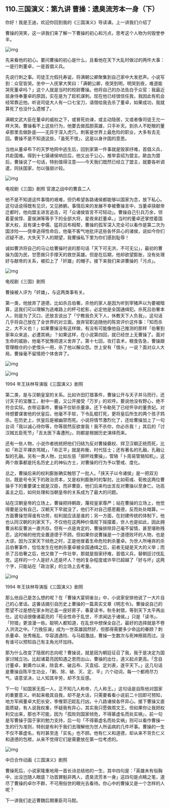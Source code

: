## 110.三国演义：第九讲 曹操：遗臭流芳本一身（下）
你好！我是王迪，欢迎你回到我的《三国演义》导读课。上一讲我们介绍了


曹操的哭笑，这一讲我们来了解一下曹操的初心和污点，思考这个人物为何毁誉参半。


![img](https://pic3.zhimg.com/v2-58b5ca7e51fb9818c44c4222fb6e24bf.webp)

先来看他的初心。要问曹操的初心是什么，且看他在天下大乱时做过的两件大事：一是行刺董卓，一是首倡义兵。


先说行刺之事。司徒王允假托寿诞，将满朝公卿聚集到自己家中大发悲声。小说写到：众官皆哭。坐中一人抚掌大笑曰：「满朝公卿，夜哭到明，明哭到夜，难道能哭死董卓吗？」这个人就是当时的校尉曹操。他将自己的办法告白于众官：我最近屈身侍奉董卓的原因，实在是为了趁机谋刺。现在他已经很信任我，我因此有机会经常靠近他。听说司徒大人有一口七宝刀，请借给我去杀了董卓，如果成功，我就算死了也没什么遗憾了。


满朝文武大臣在董卓的威权之下，或冒死劝谏，或主动隐居，又或者像司徒王允一样大哭。曹操看不上这些行为，他要去做孤胆英雄，只手补天。到杀人不眨眼的董卓那里去做卧底——无异于深入虎穴。刺客是世界上最危险的职业，大多有去无回。曹操不是不知道这些，「虽死不恨」，这是以身许国的意思。


当他从董卓布下的天罗地网中逃生后，回到家第一件事就是毁家纾难，首倡义兵，共赴国难。得到十七镇诸侯响应后，他又出于公心，推举袁绍为盟主。歃血为盟后，曹操说了一句话，特别值得注意——今天我们既然已经立了盟主，就要各听调遣，同扶国家，勿以强弱计较。


![img](https://pic1.zhimg.com/v2-32a7e7274604c149352ad02fafffe7b6.webp)

电视剧《三国》剧照 官渡之战中的曹袁二人


他不是不知道这件事情的艰难，但仍希望各路诸侯都能够以国家为念，放下私心。这句话说得既有见识，又见肺腑。事情后来的发展不幸被曹操言中，当董卓挟献帝迁都时，他向盟主进言追击，可「众诸侯皆言不可轻动」。曹操自己引兵万余，领着夏侯惇、夏侯渊等等手下的全部大将，星夜来赶董卓。」当时的董卓还掌控着国家大权，且有谋士李儒、猛将吕布相帮，曹操的孤军深入完全可以看作是第二次为国涉险——侥幸逃得性命后，他毫不客气地批评这些各怀异心的诸侯，说如今你们迟疑不进，大失天下人的期望，我曹操私下里为你们感到耻辱！


诚如曹洪将自己的马让给曹操时说的那句话「天下可无洪，不可无公」，最初的曹操为国为民，甘愿做只手撑天的救世英雄。但是在后期，他却欲望膨胀，没有处理好与献帝的关系，被扣上了「奸雄」的帽子。接下来我们来讲曹操的「污点」。


![img](https://pic1.zhimg.com/v2-650de3b6c649fa9ec241aa94ae969fd9.webp)

电视剧《三国》剧照


曹操被人评为「奸雄」，与这两类事有关。


第一类，他放弃了道德，比如杀吕伯奢。杀他的家人是因为听到宰猪声以为要被暗算，这我们可以理解为逃难路上的杯弓蛇影，必定他是全国通缉犯。杀死吕伯奢本人，则是为了灭口，还放言说出了「宁教我负天下人，休教天下人负我」，这句话几乎将自己放在了全世界的对立面。放弃官职追随他的陈宫评价这件事：「知而杀之，大不义也！」如果曹操没有这样做，有没有可能像他自己推测的那样「伯奢到家率众来追，必遭其祸」？如果这样，在小说第四回，就已经世上无曹操了。面对生命的威胁，他毫不犹豫把道义舍弃了。第十七回，攻打袁术，粮食告急，曹操跟管理粮仓的小吏借头一用，杀了他以解众怨。世上安有「借头」一说？面对众人大局，曹操毫不留情把个体舍弃了。


![img](https://pic2.zhimg.com/v2-55cae49b44f2f4ba2257b3ec1cd80bf4.webp)

![img](https://pic4.zhimg.com/v2-eb7dc9f1562999c75f7b910da2c8f037.webp)

1994 年王扶林导演版《三国演义》剧照


第二类，是与汉朝皇室的关系。比如许田打猎事件，曹操公开与天子并马而行，还讨天子的宝雕工，射中一鹿，又公开接受「万岁」的欢呼。要说他没有野心，绝不符合实际。衣带诏事件，曹操不仅斩杀董承，还下令勒死了已经怀孕的董贵妃。对待想要谋害他的伏皇后，他毫不手软，下令乱棍打死，更将皇后所生的两个孩子鸩杀。在历史上，伏皇后是被幽禁而死。小说将情节激烈化了，还给曹操加上了一句台词「我以诚心待你等，你等居然反欲害我！我不杀你，你必杀我！」其后的「讨汉贼五臣死节」「吉太医下毒遭刑」，则都是根据历史演绎而来。


还有一些人物，小说作者统统把他们归结为反对曹操霸权、捍卫汉朝正统而死，比如「祢正平裸衣骂贼」，「祢正平」就是祢衡，时代狂士；还有著名的孔融，孔融让梨的孔融。另有一类人物，比如左慈「掷杯戏曹操」，管辂「卜周易管辂知机」，这两个故事都是托名历史上的神仙方士，对曹操的行为予以警戒、度化。


总之，曹操后来的权利膨胀确实触怒了一批人。「挟天子以令诸侯」是一把双刃剑，既是号令天下的政治资本，又是权利膨胀时的掣肘。比如荀彧、荀攸这两位曹操手下的重要谋士就是汉臣，而非曹臣，他们后来均出言反对曹操以至身亡。功高盖主之后，如何处理和当朝皇帝的关系成为了最大的问题。


站在汉朝皇帝的立场上，曹操把持朝政，蔑视皇家尊严；站在曹操的立场上，他觉得要是没有自己，汉朝天下早就没了，他们不对自己感恩戴德，反而处处暗算。一方面曹操觉得谁有功劳，权利就应该是谁的；另一方面，在封建传统的体制下，他也认同汉朝的刘家天下。不仅他在这两种价值观下摇摆着，世人也是如此，因此拥曹派和反曹派一直共存。但有一点是肯定的，曹操排除异己毫不留情，甚至堪称残忍，这时候的他完全置道德于不顾。但如果你说曹操是一个道德败坏的人物，也是大谬。因为汉家天下倾危之时，正是他冒着生命危险刺杀董卓。为世人所唾弃的杀吕伯奢事件，恰恰发生在他刺杀董卓被全国通缉之后，前者无疑是天大的义举；而杀了吕伯奢之后，他又做了一件壮举，那就是毁家纾难，首倡义兵，替朝廷讨伐乱党。这样的一个人是好人还是坏人？他的复杂程度或许早已超越了「好与坏」这两个字，只能站在「政治家」的立场上去考量。


![img](https://pic1.zhimg.com/v2-797910e57560db21829873719934155d.webp)

1994 年王扶林导演版《三国演义》剧照


那么他自己是怎么想的呢？在「曹操大宴铜雀台」中，小说家安排他说了一大片自己的心里话。这番话摘引自历史上曹操的一篇真实文章《明志令》。曹操说自己的愿望不过是想在家乡附近盖一座好房子，春夏读书，秋冬射猎，等到天下太平再出仕。这句话很像诸葛亮的「苟全性命于乱世，不求闻达于诸侯。」只是「读书」、「狩猎」更浪漫一些。聪明人都知道，在乱世中想保全自己，最好的选择就是不卷入洪流之中。「力挽狂澜」成为一世英雄固然好，但那得需要多少命运的眷顾？刺杀董卓、张秀叛乱、华容道遇险、与马超激战，曹操一生数次与死神擦肩而过。没有谁可以预知自己有主角光环加持。


那为什么改变了隐居的志向呢？曹操说，就是因为朝廷征召了我，我于是决定为国家讨贼立功。比起诸葛亮因知遇之恩而出山，曹操的出仕，道义起点更高。「念自讨董卓，剿黄巾以来，除袁术、破吕布、灭袁绍、定刘表，遂平天下。」这几句话是曹操自陈平生功业，「剿、除、破、灭、定，平」六个动词，每一个都用尽力气，语意坚决，让人知其辛劳，却不生反感。


下一句「如国家无孤一人，正不知几人称帝，几人称王。」这句话是自陈他对国家的重要意义。听起来极其自我，却不是大话，只需要看看小说前二十回即可预知，地方军阀董卓大犯长安，李傕郭汜趁乱行凶，十八路诸侯各怀异心。接下曹操又直面质疑，有人说我权重，怀疑我有异心，其实我只愿做周文王。但如果你让我把权利交出来，那也不可能，因为「孤败则国家倾危，不得慕虚名而处实祸」，前一句是写曹操于国于家的勉力支持，后一句「不得慕虚名而处实祸」则可以看作曹操一生的行为准则，特别是有利于我们去理解他为世人所诟病的几件坏事。曹操的一生不仅不慕虚名，有时甚至连「实名」也不顾。他有仁义和道德，却从来不背负仁义和道德的包袱，从来不觉得它们是需要放在第一位考虑的。


![img](https://pic4.zhimg.com/v2-22781c0a345e8362500cec964d5f4b3d.webp)

中日合作动画《三国演义》剧照


曹操死后，小说家隆重地用一首长诗总结他的一生，其中四句是：「英雄未有俗胸中，出没岂随人眼底？功首罪魁非两人，遗臭流芳本一身」这四句是点睛之笔，道尽了曹操的卓尔不群，不可用俗世的眼光去看待。你心中的曹操又是一个怎样的人呢？


下一讲我们走近曹魏后期重臣司马懿。


